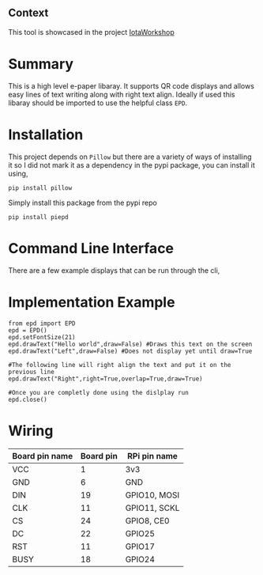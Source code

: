 ## Context

This tool is showcased in the project [IotaWorkshop](https://github.com/Tsangares/iotaworkshop)

# Summary

This is a high level e-paper libaray. It supports QR code displays and allows easy lines of text writing along with right text align. Ideally if used this libaray should be imported to use the helpful class `EPD`.

# Installation

This project depends on `Pillow` but there are a variety of ways of installing it so I did not mark it as a dependency in the pypi package, you can install it using,

    pip install pillow
   
Simply install this package from the pypi repo

    pip install piepd
	
# Command Line Interface

There are a few example displays that can be run through the cli,	

# Implementation Example

	from epd import EPD
	epd = EPD()
	epd.setFontSize(21)
	epd.drawText("Hello world",draw=False) #Draws this text on the screen
	epd.drawText("Left",draw=False) #Does not display yet until draw=True
	
	#The following line will right align the text and put it on the previous line
	epd.drawText("Right",right=True,overlap=True,draw=True)
	
	#Once you are completly done using the dislplay run
	epd.close()
# Wiring

| Board pin name | Board pin | RPi pin name | 
|----------------|-----------|--------------|
| VCC            | 1         | 3v3          | 
| GND            | 6         | GND          | 
| DIN            | 19        | GPIO10, MOSI | 
| CLK            | 11        | GPIO11, SCKL | 
| CS             | 24        | GPIO8, CE0   | 
| DC             | 22        | GPIO25       | 
| RST            | 11        | GPIO17       | 
| BUSY           | 18        | GPIO24       | 
